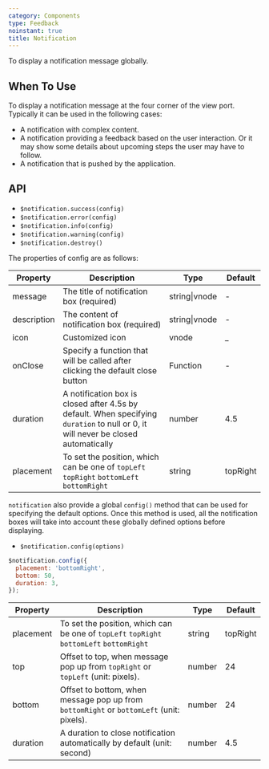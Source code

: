 ```yaml
---
category: Components
type: Feedback
noinstant: true
title: Notification
---
```


To display a notification message globally.

## When To Use
To display a notification message at the four corner of the view port. Typically it can be
used in the following cases:

- A notification with complex content.
- A notification providing a feedback based on the user interaction. Or it may show some details
about upcoming steps the user may have to follow.
- A notification that is pushed by the application.

## API

- `$notification.success(config)`
- `$notification.error(config)`
- `$notification.info(config)`
- `$notification.warning(config)`
- `$notification.destroy()`

The properties of config are as follows:

| Property   | Description                                     | Type         | Default |
|----------- |---------------------------------------------    | ----------- |--------|
| message    | The title of notification box (required)        | string\|vnode      | -     |
| description | The content of notification box (required)     | string\|vnode      | -     |
| icon       | Customized icon                                 | vnode      | _     |
| onClose    | Specify a function that will be called after clicking the default close button  | Function    | -     |
| duration   | A notification box is closed after 4.5s by default. When specifying `duration` to null or 0, it will never be closed automatically | number    | 4.5     |
| placement  | To set the position, which can be one of `topLeft` `topRight` `bottomLeft` `bottomRight` | string | topRight |

`notification` also provide a global `config()` method that can be used for specifying the default options. Once this method is used, all the notification boxes
will take into account these globally defined options before displaying.

- `$notification.config(options)`
```js
$notification.config({
  placement: 'bottomRight',
  bottom: 50,
  duration: 3,
});
```

| Property       | Description    | Type                       | Default       |
|------------|--------------------|----------------------------|--------------|
| placement  | To set the position, which can be one of `topLeft` `topRight` `bottomLeft` `bottomRight` | string | topRight |
| top        | Offset to top, when message pop up from `topRight` or `topLeft` (unit: pixels).          | number                   | 24        |
| bottom     | Offset to bottom, when message pop up from `bottomRight` or `bottomLeft` (unit: pixels). | number                   | 24        |
| duration   | A duration to close notification automatically by default (unit: second) | number                   | 4.5         |
